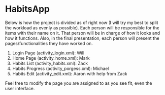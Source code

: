# HabitsApp
Below is how the project is divided as of right now (I will try my best to split the workload as evenly as possible). Each person will be responsible for the items with their name on it. That person will be in charge of how it looks and how it functions. Also, in the final presentation, each person will present the pages/functionalities they have worked on. 
1. Login Page (activity_login.xml): Will
2. Home Page (activity_home.xml): Mark
3. Habits List (activity_habits.xml): Zack
4. Habits Progress (activity_porgess.xml): Michael
5. Habits Edit (activity_edit.xml): Aaron with help from Zack

Feel free to modify the page you are assigned to as you see fit, even the user interface.
